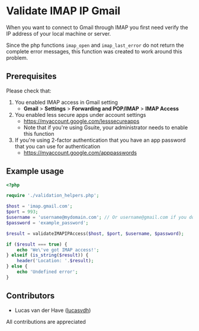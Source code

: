 # Validate IMAP IP Gmail

When you want to connect to Gmail through IMAP you first need verify the IP address of your local machine or server.

Since the php functions `imap_open` and `imap_last_error` do not return the complete error messages, this function was created to work around this problem.

## Prerequisites

Please check that:
1. You enabled IMAP access in Gmail setting
   * **Gmail** > **Settings** > **Forwarding and POP/IMAP** > **IMAP Access**
2. You enabled less secure apps under account settings
   * https://myaccount.google.com/lesssecureapps
   * Note that if you're using Gsuite, your administrator needs to enable this function
3. If you're using 2-factor authentication that you have an app password that you can use for authentication
   * https://myaccount.google.com/apppasswords

## Example usage

```php
<?php

require './validation_helpers.php';

$host = 'imap.gmail.com';
$port = 993;
$username = 'username@mydomain.com'; // Or username@gmail.com if you don't use Gsuite
$password = 'example_password';

$result = validateIMAPIPAccess($host, $port, $username, $password);

if ($result === true) {
    echo 'We\'ve got IMAP access!';
} elseif (is_string($result)) {
    header('Location: '.$result);
} else {
    echo 'Undefined error';
}
```

## Contributors

* Lucas van der Have ([lucasvdh](https://github.com/lucasvdh))

All contributions are appreciated 
